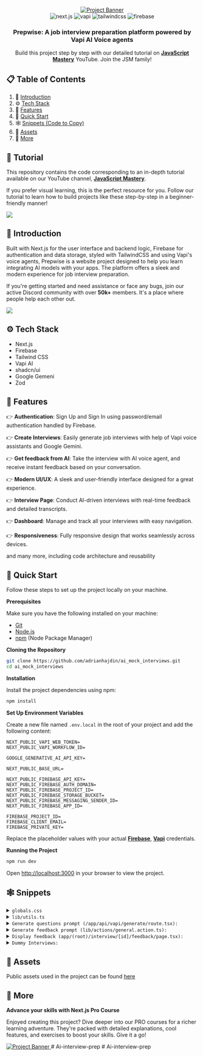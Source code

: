 <div align="center">
  <br />
    <a href="https://www.youtube.com/watch?v=8GK8R77Bd7g" target="_blank">
      <img src="https://github.com/user-attachments/assets/1c0131c7-9f2d-4e3b-b47c-9679e76d8f9a" alt="Project Banner">
    </a>
  <br />
  
  <div>
    <img src="https://img.shields.io/badge/-Next.JS-black?style=for-the-badge&logoColor=white&logo=nextdotjs&color=black" alt="next.js" />
    <img src="https://img.shields.io/badge/-Vapi-white?style=for-the-badge&color=5dfeca" alt="vapi" />
    <img src="https://img.shields.io/badge/-Tailwind_CSS-black?style=for-the-badge&logoColor=white&logo=tailwindcss&color=06B6D4" alt="tailwindcss" />
    <img src="https://img.shields.io/badge/-Firebase-black?style=for-the-badge&logoColor=white&logo=firebase&color=DD2C00" alt="firebase" />
  </div>

  <h3 align="center">Prepwise: A job interview preparation platform powered by Vapi AI Voice agents</h3>

   <div align="center">
     Build this project step by step with our detailed tutorial on <a href="https://www.youtube.com/@javascriptmastery/videos" target="_blank"><b>JavaScript Mastery</b></a> YouTube. Join the JSM family!
    </div>
</div>

## 📋 <a name="table">Table of Contents</a>

1. 🤖 [Introduction](#introduction)
2. ⚙️ [Tech Stack](#tech-stack)
3. 🔋 [Features](#features)
4. 🤸 [Quick Start](#quick-start)
5. 🕸️ [Snippets (Code to Copy)](#snippets)
6. 🔗 [Assets](#links)
7. 🚀 [More](#more)

## 🚨 Tutorial

This repository contains the code corresponding to an in-depth tutorial available on our YouTube channel, <a href="https://www.youtube.com/@javascriptmastery/videos" target="_blank"><b>JavaScript Mastery</b></a>.

If you prefer visual learning, this is the perfect resource for you. Follow our tutorial to learn how to build projects like these step-by-step in a beginner-friendly manner!

<a href="https://www.youtube.com/watch?v=8GK8R77Bd7g" target="_blank"><img src="https://github.com/sujatagunale/EasyRead/assets/151519281/1736fca5-a031-4854-8c09-bc110e3bc16d" /></a>

## <a name="introduction">🤖 Introduction</a>

Built with Next.js for the user interface and backend logic, Firebase for authentication and data storage, styled with TailwindCSS and using Vapi's voice agents, Prepwise is a website project designed to help you learn integrating AI models with your apps. The platform offers a sleek and modern experience for job interview preparation.

If you're getting started and need assistance or face any bugs, join our active Discord community with over **50k+** members. It's a place where people help each other out.

<a href="https://discord.com/invite/n6EdbFJ" target="_blank"><img src="https://github.com/sujatagunale/EasyRead/assets/151519281/618f4872-1e10-42da-8213-1d69e486d02e" /></a>

## <a name="tech-stack">⚙️ Tech Stack</a>

- Next.js
- Firebase
- Tailwind CSS
- Vapi AI
- shadcn/ui
- Google Gemeni
- Zod

## <a name="features">🔋 Features</a>

👉 **Authentication**: Sign Up and Sign In using password/email authentication handled by Firebase.

👉 **Create Interviews**: Easily generate job interviews with help of Vapi voice assistants and Google Gemini.

👉 **Get feedback from AI**: Take the interview with AI voice agent, and receive instant feedback based on your conversation.

👉 **Modern UI/UX**: A sleek and user-friendly interface designed for a great experience.

👉 **Interview Page**: Conduct AI-driven interviews with real-time feedback and detailed transcripts.

👉 **Dashboard**: Manage and track all your interviews with easy navigation.

👉 **Responsiveness**: Fully responsive design that works seamlessly across devices.

and many more, including code architecture and reusability

## <a name="quick-start">🤸 Quick Start</a>

Follow these steps to set up the project locally on your machine.

**Prerequisites**

Make sure you have the following installed on your machine:

- [Git](https://git-scm.com/)
- [Node.js](https://nodejs.org/en)
- [npm](https://www.npmjs.com/) (Node Package Manager)

**Cloning the Repository**

```bash
git clone https://github.com/adrianhajdin/ai_mock_interviews.git
cd ai_mock_interviews
```

**Installation**

Install the project dependencies using npm:

```bash
npm install
```

**Set Up Environment Variables**

Create a new file named `.env.local` in the root of your project and add the following content:

```env
NEXT_PUBLIC_VAPI_WEB_TOKEN=
NEXT_PUBLIC_VAPI_WORKFLOW_ID=

GOOGLE_GENERATIVE_AI_API_KEY=

NEXT_PUBLIC_BASE_URL=

NEXT_PUBLIC_FIREBASE_API_KEY=
NEXT_PUBLIC_FIREBASE_AUTH_DOMAIN=
NEXT_PUBLIC_FIREBASE_PROJECT_ID=
NEXT_PUBLIC_FIREBASE_STORAGE_BUCKET=
NEXT_PUBLIC_FIREBASE_MESSAGING_SENDER_ID=
NEXT_PUBLIC_FIREBASE_APP_ID=

FIREBASE_PROJECT_ID=
FIREBASE_CLIENT_EMAIL=
FIREBASE_PRIVATE_KEY=
```

Replace the placeholder values with your actual **[Firebase](https://firebase.google.com/)**, **[Vapi](https://vapi.ai/?utm_source=youtube&utm_medium=video&utm_campaign=jsmastery_recruitingpractice&utm_content=paid_partner&utm_term=recruitingpractice)** credentials.

**Running the Project**

```bash
npm run dev
```

Open [http://localhost:3000](http://localhost:3000) in your browser to view the project.

## <a name="snippets">🕸️ Snippets</a>

<details>
<summary><code>globals.css</code></summary>

```css
@import "tailwindcss";

@plugin "tailwindcss-animate";

@custom-variant dark (&:is(.dark *));

@theme {
  --color-success-100: #49de50;
  --color-success-200: #42c748;
  --color-destructive-100: #f75353;
  --color-destructive-200: #c44141;

  --color-primary-100: #dddfff;
  --color-primary-200: #cac5fe;

  --color-light-100: #d6e0ff;
  --color-light-400: #6870a6;
  --color-light-600: #4f557d;
  --color-light-800: #24273a;

  --color-dark-100: #020408;
  --color-dark-200: #27282f;
  --color-dark-300: #242633;

  --font-mona-sans: "Mona Sans", sans-serif;

  --bg-pattern: url("/pattern.png");
}

:root {
  --radius: 0.625rem;
  --background: oklch(1 0 0);
  --foreground: oklch(0.145 0 0);
  --card: oklch(1 0 0);
  --card-foreground: oklch(0.145 0 0);
  --popover: oklch(1 0 0);
  --popover-foreground: oklch(0.145 0 0);
  --primary: oklch(0.205 0 0);
  --primary-foreground: oklch(0.985 0 0);
  --secondary: oklch(0.97 0 0);
  --secondary-foreground: oklch(0.205 0 0);
  --muted: oklch(0.97 0 0);
  --muted-foreground: oklch(0.556 0 0);
  --accent: oklch(0.97 0 0);
  --accent-foreground: oklch(0.205 0 0);
  --destructive: oklch(0.577 0.245 27.325);
  --border: oklch(0.922 0 0);
  --input: oklch(0.922 0 0);
  --ring: oklch(0.708 0 0);
  --chart-1: oklch(0.646 0.222 41.116);
  --chart-2: oklch(0.6 0.118 184.704);
  --chart-3: oklch(0.398 0.07 227.392);
  --chart-4: oklch(0.828 0.189 84.429);
  --chart-5: oklch(0.769 0.188 70.08);
  --sidebar: oklch(0.985 0 0);
  --sidebar-foreground: oklch(0.145 0 0);
  --sidebar-primary: oklch(0.205 0 0);
  --sidebar-primary-foreground: oklch(0.985 0 0);
  --sidebar-accent: oklch(0.97 0 0);
  --sidebar-accent-foreground: oklch(0.205 0 0);
  --sidebar-border: oklch(0.922 0 0);
  --sidebar-ring: oklch(0.708 0 0);
}

.dark {
  --background: oklch(0.145 0 0);
  --foreground: oklch(0.985 0 0);
  --card: oklch(0.205 0 0);
  --card-foreground: oklch(0.985 0 0);
  --popover: oklch(0.205 0 0);
  --popover-foreground: oklch(0.985 0 0);
  --primary: oklch(0.922 0 0);
  --primary-foreground: oklch(0.205 0 0);
  --secondary: oklch(0.269 0 0);
  --secondary-foreground: oklch(0.985 0 0);
  --muted: oklch(0.269 0 0);
  --muted-foreground: var(--light-100);
  --accent: oklch(0.269 0 0);
  --accent-foreground: oklch(0.985 0 0);
  --destructive: oklch(0.704 0.191 22.216);
  --border: oklch(1 0 0 / 10%);
  --input: oklch(1 0 0 / 15%);
  --ring: oklch(0.556 0 0);
  --chart-1: oklch(0.488 0.243 264.376);
  --chart-2: oklch(0.696 0.17 162.48);
  --chart-3: oklch(0.769 0.188 70.08);
  --chart-4: oklch(0.627 0.265 303.9);
  --chart-5: oklch(0.645 0.246 16.439);
  --sidebar: oklch(0.205 0 0);
  --sidebar-foreground: oklch(0.985 0 0);
  --sidebar-primary: oklch(0.488 0.243 264.376);
  --sidebar-primary-foreground: oklch(0.985 0 0);
  --sidebar-accent: oklch(0.269 0 0);
  --sidebar-accent-foreground: oklch(0.985 0 0);
  --sidebar-border: oklch(1 0 0 / 10%);
  --sidebar-ring: oklch(0.556 0 0);
}

@theme inline {
  --radius-sm: calc(var(--radius) - 4px);
  --radius-md: calc(var(--radius) - 2px);
  --radius-lg: var(--radius);
  --radius-xl: calc(var(--radius) + 4px);
  --color-background: var(--background);
  --color-foreground: var(--foreground);
  --color-card: var(--card);
  --color-card-foreground: var(--card-foreground);
  --color-popover: var(--popover);
  --color-popover-foreground: var(--popover-foreground);
  --color-primary: var(--primary);
  --color-primary-foreground: var(--primary-foreground);
  --color-secondary: var(--secondary);
  --color-secondary-foreground: var(--secondary-foreground);
  --color-muted: var(--muted);
  --color-muted-foreground: var(--muted-foreground);
  --color-accent: var(--accent);
  --color-accent-foreground: var(--accent-foreground);
  --color-destructive: var(--destructive);
  --color-border: var(--border);
  --color-input: var(--input);
  --color-ring: var(--ring);
  --color-chart-1: var(--chart-1);
  --color-chart-2: var(--chart-2);
  --color-chart-3: var(--chart-3);
  --color-chart-4: var(--chart-4);
  --color-chart-5: var(--chart-5);
  --color-sidebar: var(--sidebar);
  --color-sidebar-foreground: var(--sidebar-foreground);
  --color-sidebar-primary: var(--sidebar-primary);
  --color-sidebar-primary-foreground: var(--sidebar-primary-foreground);
  --color-sidebar-accent: var(--sidebar-accent);
  --color-sidebar-accent-foreground: var(--sidebar-accent-foreground);
  --color-sidebar-border: var(--sidebar-border);
  --color-sidebar-ring: var(--sidebar-ring);
}

@layer base {
  * {
    @apply border-border outline-ring/50;
  }
  body {
    @apply bg-background text-foreground;
  }
  p {
    @apply text-light-100;
  }
  h2 {
    @apply text-3xl font-semibold;
  }
  h3 {
    @apply text-2xl font-semibold;
  }
  ul {
    @apply list-disc list-inside;
  }
  li {
    @apply text-light-100;
  }
}

@layer components {
  .btn-call {
    @apply inline-block px-7 py-3 font-bold text-sm leading-5 text-white transition-colors duration-150 bg-success-100 border border-transparent rounded-full shadow-sm focus:outline-none focus:shadow-2xl active:bg-success-200 hover:bg-success-200 min-w-28 cursor-pointer items-center justify-center overflow-visible;

    .span {
      @apply bg-success-100 h-[85%] w-[65%];
    }
  }

  .btn-disconnect {
    @apply inline-block px-7 py-3 text-sm font-bold leading-5 text-white transition-colors duration-150 bg-destructive-100 border border-transparent rounded-full shadow-sm focus:outline-none focus:shadow-2xl active:bg-destructive-200 hover:bg-destructive-200 min-w-28;
  }

  .btn-upload {
    @apply flex min-h-14 w-full items-center justify-center gap-1.5 rounded-md;
  }
  .btn-primary {
    @apply w-fit !bg-primary-200 !text-dark-100 hover:!bg-primary-200/80 !rounded-full !font-bold px-5 cursor-pointer min-h-10;
  }
  .btn-secondary {
    @apply w-fit !bg-dark-200 !text-primary-200 hover:!bg-dark-200/80 !rounded-full !font-bold px-5 cursor-pointer min-h-10;
  }

  .btn-upload {
    @apply bg-dark-200 rounded-full min-h-12 px-5 cursor-pointer border border-input  overflow-hidden;
  }

  .card-border {
    @apply border-gradient p-0.5 rounded-2xl w-fit;
  }

  .card {
    @apply dark-gradient rounded-2xl min-h-full;
  }

  .form {
    @apply w-full;

    .label {
      @apply !text-light-100 !font-normal;
    }

    .input {
      @apply !bg-dark-200 !rounded-full !min-h-12 !px-5 placeholder:!text-light-100;
    }

    .btn {
      @apply !w-full !bg-primary-200 !text-dark-100 hover:!bg-primary-200/80 !rounded-full !min-h-10 !font-bold !px-5 cursor-pointer;
    }
  }

  .call-view {
    @apply flex sm:flex-row flex-col gap-10 items-center justify-between w-full;

    h3 {
      @apply text-center text-primary-100 mt-5;
    }

    .card-interviewer {
      @apply flex-center flex-col gap-2 p-7 h-[400px] blue-gradient-dark rounded-lg border-2 border-primary-200/50 flex-1 sm:basis-1/2 w-full;
    }

    .avatar {
      @apply z-10 flex items-center justify-center blue-gradient rounded-full size-[120px] relative;

      .animate-speak {
        @apply absolute inline-flex size-5/6 animate-ping rounded-full bg-primary-200 opacity-75;
      }
    }

    .card-border {
      @apply border-gradient p-0.5 rounded-2xl flex-1 sm:basis-1/2 w-full h-[400px] max-md:hidden;
    }

    .card-content {
      @apply flex flex-col gap-2 justify-center items-center p-7 dark-gradient rounded-2xl min-h-full;
    }
  }

  .transcript-border {
    @apply border-gradient p-0.5 rounded-2xl w-full;

    .transcript {
      @apply dark-gradient rounded-2xl  min-h-12 px-5 py-3 flex items-center justify-center;

      p {
        @apply text-lg text-center text-white;
      }
    }
  }

  .section-feedback {
    @apply flex flex-col gap-8 max-w-5xl mx-auto max-sm:px-4 text-lg leading-7;

    .buttons {
      @apply flex w-full justify-evenly gap-4 max-sm:flex-col max-sm:items-center;
    }
  }

  .auth-layout {
    @apply flex items-center justify-center mx-auto max-w-7xl min-h-screen max-sm:px-4 max-sm:py-8;
  }

  .root-layout {
    @apply flex mx-auto max-w-7xl flex-col gap-12 my-12 px-16 max-sm:px-4 max-sm:my-8;
  }

  .card-cta {
    @apply flex flex-row blue-gradient-dark rounded-3xl px-16 py-6 items-center justify-between max-sm:px-4;
  }

  .interviews-section {
    @apply flex flex-wrap gap-4 max-lg:flex-col w-full items-stretch;
  }

  .interview-text {
    @apply text-lg text-center text-white;
  }

  .progress {
    @apply h-1.5 text-[5px] font-bold bg-primary-200 rounded-full flex-center;
  }

  .tech-tooltip {
    @apply absolute bottom-full mb-1 hidden group-hover:flex px-2 py-1 text-xs text-white bg-gray-700 rounded-md shadow-md;
  }

  .card-interview {
    @apply dark-gradient rounded-2xl min-h-full flex flex-col p-6 relative overflow-hidden gap-10 justify-between;

    .badge-text {
      @apply text-sm font-semibold capitalize;
    }
  }
}

@utility dark-gradient {
  @apply bg-gradient-to-b from-[#1A1C20] to-[#08090D];
}

@utility border-gradient {
  @apply bg-gradient-to-b from-[#4B4D4F] to-[#4B4D4F33];
}

@utility pattern {
  @apply bg-[url('/pattern.png')] bg-top bg-no-repeat;
}

@utility blue-gradient-dark {
  @apply bg-gradient-to-b from-[#171532] to-[#08090D];
}

@utility blue-gradient {
  @apply bg-gradient-to-l from-[#FFFFFF] to-[#CAC5FE];
}

@utility flex-center {
  @apply flex items-center justify-center;
}

@utility animate-fadeIn {
  animation: fadeIn 0.3s ease-in-out;
}

@keyframes fadeIn {
  from {
    opacity: 0;
    transform: translateY(5px);
  }
  to {
    opacity: 1;
    transform: translateY(0);
  }
}
```

</details>

<details>
<summary><code>lib/utils.ts</code></summary>

```javascript
import { interviewCovers, mappings } from "@/constants";
import { clsx, type ClassValue } from "clsx";
import { twMerge } from "tailwind-merge";

export function cn(...inputs: ClassValue[]) {
  return twMerge(clsx(inputs));
}

const techIconBaseURL = "https://cdn.jsdelivr.net/gh/devicons/devicon/icons";

const normalizeTechName = (tech: string) => {
  const key = tech.toLowerCase().replace(/\.js$/, "").replace(/\s+/g, "");
  return mappings[key as keyof typeof mappings];
};

const checkIconExists = async (url: string) => {
  try {
    const response = await fetch(url, { method: "HEAD" });
    return response.ok; // Returns true if the icon exists
  } catch {
    return false;
  }
};

export const getTechLogos = async (techArray: string[]) => {
  const logoURLs = techArray.map((tech) => {
    const normalized = normalizeTechName(tech);
    return {
      tech,
      url: `${techIconBaseURL}/${normalized}/${normalized}-original.svg`,
    };
  });

  const results = await Promise.all(
    logoURLs.map(async ({ tech, url }) => ({
      tech,
      url: (await checkIconExists(url)) ? url : "/tech.svg",
    }))
  );

  return results;
};

export const getRandomInterviewCover = () => {
  const randomIndex = Math.floor(Math.random() * interviewCovers.length);
  return `/covers${interviewCovers[randomIndex]}`;
};

```

</details>

<details>
<summary><code>Generate questions prompt (/app/api/vapi/generate/route.tsx):</code></summary>

```javascript
`Prepare questions for a job interview.
        The job role is ${role}.
        The job experience level is ${level}.
        The tech stack used in the job is: ${techstack}.
        The focus between behavioural and technical questions should lean towards: ${type}.
        The amount of questions required is: ${amount}.
        Please return only the questions, without any additional text.
        The questions are going to be read by a voice assistant so do not use "/" or "*" or any other special characters which might break the voice assistant.
        Return the questions formatted like this:
        ["Question 1", "Question 2", "Question 3"]
        
        Thank you! <3
    `;
```

</details>

<details>
<summary><code>Generate feedback prompt (lib/actions/general.action.ts):</code></summary>

```javascript
prompt: `
        You are an AI interviewer analyzing a mock interview. Your task is to evaluate the candidate based on structured categories. Be thorough and detailed in your analysis. Don't be lenient with the candidate. If there are mistakes or areas for improvement, point them out.
        Transcript:
        ${formattedTranscript}

        Please score the candidate from 0 to 100 in the following areas. Do not add categories other than the ones provided:
        - **Communication Skills**: Clarity, articulation, structured responses.
        - **Technical Knowledge**: Understanding of key concepts for the role.
        - **Problem-Solving**: Ability to analyze problems and propose solutions.
        - **Cultural & Role Fit**: Alignment with company values and job role.
        - **Confidence & Clarity**: Confidence in responses, engagement, and clarity.
        `,
system:
        "You are a professional interviewer analyzing a mock interview. Your task is to evaluate the candidate based on structured categories",
```

</details>

<details>
<summary><code>Display feedback (app/(root)/interview/[id]/feedback/page.tsx):</code></summary>

```javascript
    <section className="section-feedback">
      <div className="flex flex-row justify-center">
        <h1 className="text-4xl font-semibold">
          Feedback on the Interview -{" "}
          <span className="capitalize">{interview.role}</span> Interview
        </h1>
      </div>

      <div className="flex flex-row justify-center">
        <div className="flex flex-row gap-5">
          <div className="flex flex-row gap-2 items-center">
            <Image src="/star.svg" width={22} height={22} alt="star" />
            <p>
              Overall Impression:{" "}
              <span className="text-primary-200 font-bold">
                {feedback?.totalScore}
              </span>
              /100
            </p>
          </div>

          <div className="flex flex-row gap-2">
            <Image src="/calendar.svg" width={22} height={22} alt="calendar" />
            <p>
              {feedback?.createdAt
                ? dayjs(feedback.createdAt).format("MMM D, YYYY h:mm A")
                : "N/A"}
            </p>
          </div>
        </div>
      </div>

      <hr />

      <p>{feedback?.finalAssessment}</p>

      <div className="flex flex-col gap-4">
        <h2>Breakdown of the Interview:</h2>
        {feedback?.categoryScores?.map((category, index) => (
          <div key={index}>
            <p className="font-bold">
              {index + 1}. {category.name} ({category.score}/100)
            </p>
            <p>{category.comment}</p>
          </div>
        ))}
      </div>

      <div className="flex flex-col gap-3">
        <h3>Strengths</h3>
        <ul>
          {feedback?.strengths?.map((strength, index) => (
            <li key={index}>{strength}</li>
          ))}
        </ul>
      </div>

      <div className="flex flex-col gap-3">
        <h3>Areas for Improvement</h3>
        <ul>
          {feedback?.areasForImprovement?.map((area, index) => (
            <li key={index}>{area}</li>
          ))}
        </ul>
      </div>

      <div className="buttons">
        <Button className="btn-secondary flex-1">
          <Link href="/" className="flex w-full justify-center">
            <p className="text-sm font-semibold text-primary-200 text-center">
              Back to dashboard
            </p>
          </Link>
        </Button>

        <Button className="btn-primary flex-1">
          <Link
            href={`/interview/${id}`}
            className="flex w-full justify-center"
          >
            <p className="text-sm font-semibold text-black text-center">
              Retake Interview
            </p>
          </Link>
        </Button>
      </div>
    </section>
```

</details>

<details>
<summary><code>Dummy Interviews:</code></summary>

```javascript
export const dummyInterviews: Interview[] = [
  {
    id: "1",
    userId: "user1",
    role: "Frontend Developer",
    type: "Technical",
    techstack: ["React", "TypeScript", "Next.js", "Tailwind CSS"],
    level: "Junior",
    questions: ["What is React?"],
    finalized: false,
    createdAt: "2024-03-15T10:00:00Z",
  },
  {
    id: "2",
    userId: "user1",
    role: "Full Stack Developer",
    type: "Mixed",
    techstack: ["Node.js", "Express", "MongoDB", "React"],
    level: "Senior",
    questions: ["What is Node.js?"],
    finalized: false,
    createdAt: "2024-03-14T15:30:00Z",
  },
];
```

</details>


## <a name="links">🔗 Assets</a>

Public assets used in the project can be found [here](https://drive.google.com/drive/folders/1DuQ9bHH3D3ZAN_CFKfBgsaB8DEhEdnog?usp=sharing)

## <a name="more">🚀 More</a>

**Advance your skills with Next.js Pro Course**

Enjoyed creating this project? Dive deeper into our PRO courses for a richer learning adventure. They're packed with
detailed explanations, cool features, and exercises to boost your skills. Give it a go!

<a href="https://jsmastery.pro/next15" target="_blank">
   <img src="https://github.com/user-attachments/assets/b8760e69-1f81-4a71-9108-ceeb1de36741" alt="Project Banner">
</a>
#   A i - i n t e r v i e w - p r e p  
 #   A i - i n t e r v i e w - p r e p  
 
